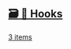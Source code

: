 ## [🗃️<!-- --> <!-- -->🎣 Hooks](/react-native-keyboard-controller/pr-preview/pr-1125/docs/category/-hooks.md)

[3 items](/react-native-keyboard-controller/pr-preview/pr-1125/docs/category/-hooks.md)
